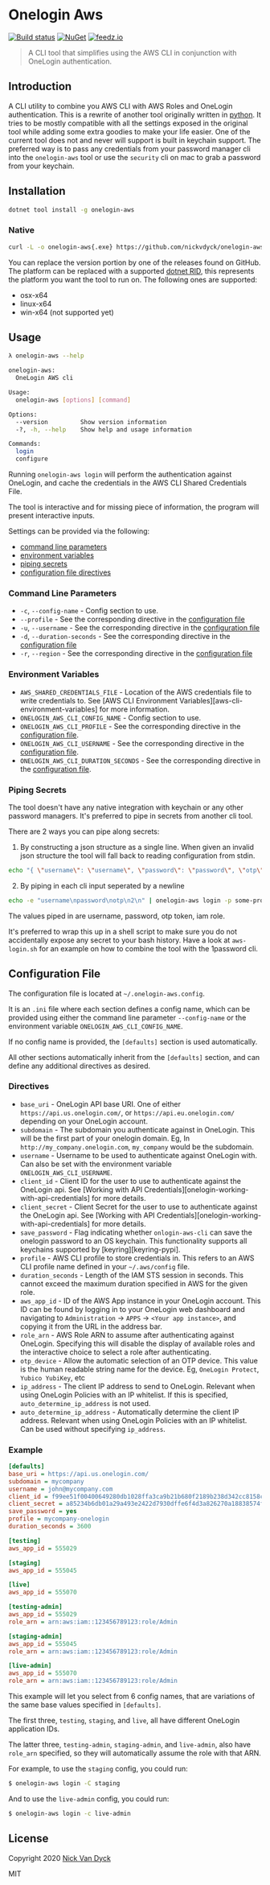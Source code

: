 # Onelogin Aws

[![Build status][ci-badge]][ci-url]
[![NuGet][nuget-package-badge]][nuget-package-url]
[![feedz.io][feedz-package-badge]][feedz-package-url]

> A CLI tool that simplifies using the AWS CLI in conjunction with OneLogin authentication.

## Introduction

A CLI utility to combine you AWS CLI with AWS Roles and OneLogin authentication. This is a rewrite of another tool originally written in [python](https://github.com/physera/onelogin-aws-cli). It tries to be mostly compatible with all the settings exposed in the original tool while adding some extra goodies to make your life easier. One of the current tool does not and never will support is built in keychain support. The preferred way is to pass any credentials from your password manager cli into the `onelogin-aws` tool or use the `security` cli on mac to grab a password from your keychain.

## Installation

```sh
dotnet tool install -g onelogin-aws
```

### Native
```sh
curl -L -o onelogin-aws{.exe} https://github.com/nickvdyck/onelogin-aws-cli/releases/download/{VERSION}/onelogin-aws.{PLATFORM}
```
You can replace the version portion by one of the releases found on GitHub.
The platform can be replaced with a supported [dotnet RID](https://docs.microsoft.com/en-us/dotnet/core/rid-catalog), this represents the platform you want the tool to run on. The following ones are supported:
- osx-x64
- linux-x64
- win-x64 (not supported yet)

## Usage

```sh
λ onelogin-aws --help

onelogin-aws:
  OneLogin AWS cli

Usage:
  onelogin-aws [options] [command]

Options:
  --version         Show version information
  -?, -h, --help    Show help and usage information

Commands:
  login
  configure
```

Running `onelogin-aws login` will perform the authentication against OneLogin, and cache the credentials in the AWS CLI Shared Credentials File.

The tool is interactive and for missing piece of information, the program will present interactive inputs.

Settings can be provided via the following:
- [command line parameters](#command-line-parameters)
- [environment variables](#environment-variables)
- [piping secrets](#piping-secrets)
- [configuration file directives](#configuration-file)

### Command Line Parameters

- `-c`, `--config-name` - Config section to use.
- `--profile` - See the corresponding directive in the [configuration file](#configuration-file)
- `-u`, `--username` - See the corresponding directive in the [configuration file](#configuration-file)
- `-d`, `--duration-seconds` - See the corresponding directive in the [configuration file](#configuration-file)
- `-r`, `--region` - See the corresponding directive in the [configuration file](#configuration-file)

### Environment Variables

- `AWS_SHARED_CREDENTIALS_FILE` - Location of the AWS credentials file to write credentials to.
  See [AWS CLI Environment Variables][aws-cli-environment-variables] for more information.
- `ONELOGIN_AWS_CLI_CONFIG_NAME` - Config section to use.
- `ONELOGIN_AWS_CLI_PROFILE` - See the corresponding directive in the [configuration file](#configuration-file).
- `ONELOGIN_AWS_CLI_USERNAME` - See the corresponding directive in the [configuration file](#configuration-file).
- `ONELOGIN_AWS_CLI_DURATION_SECONDS` - See the corresponding directive in the [configuration file](#configuration-file).

### Piping Secrets
The tool doesn't have any native integration with keychain or any other password managers. It's preferred to pipe in secrets from another cli tool.

There are 2 ways you can pipe along secrets:
1. By constructing a json structure as a single line. When given an invalid json structure the tool will fall back to reading configuration from stdin.
```sh
echo "{ \"username\": \"username\", \"password\": \"password\", \"otp\": \"otp\" }" | onelogin-aws login -p some-profile
```

2. By piping in each cli input seperated by a newline
```sh
echo -e "username\npassword\notp\n2\n" | onelogin-aws login -p some-profile
```
The values piped in are username, password, otp token, iam role.

It's preferred to wrap this up in a shell script to make sure you do not accidentally expose any secret to your bash history. Have a look at `aws-login.sh` for an example on how to combine the tool with the 1password cli.

## Configuration File

The configuration file is located at `~/.onelogin-aws.config`.

It is an `.ini` file where each section defines a config name,
which can be provided using either the command line parameter `--config-name`
or the environment variable `ONELOGIN_AWS_CLI_CONFIG_NAME`.

If no config name is provided, the `[defaults]` section is used automatically.

All other sections automatically inherit from the `[defaults]` section,
and can define any additional directives as desired.

### Directives

- `base_uri` - OneLogin API base URI.
  One of either `https://api.us.onelogin.com/`,
  or `https://api.eu.onelogin.com/` depending on your OneLogin account.
- `subdomain` - The subdomain you authenticate against in OneLogin.
  This will be the first part of your onelogin domain.
  Eg, In `http://my_company.onelogin.com`, `my_company` would be the subdomain.
- `username` - Username to be used to authenticate against OneLogin with.
  Can also be set with the environment variable `ONELOGIN_AWS_CLI_USERNAME`.
- `client_id` - Client ID for the user to use to authenticate against the
  OneLogin api.
  See [Working with API Credentials][onelogin-working-with-api-credentials]
  for more details.
- `client_secret` - Client Secret for the user to use to authenticate against
  the OneLogin api.
  See [Working with API Credentials][onelogin-working-with-api-credentials]
  for more details.
- `save_password` - Flag indicating whether `onlogin-aws-cli` can save the
  onelogin password to an OS keychain.
  This functionality supports all keychains supported by
  [keyring][keyring-pypi].
- `profile` - AWS CLI profile to store credentials in.
  This refers to an AWS CLI profile name defined in your `~/.aws/config` file.
- `duration_seconds` - Length of the IAM STS session in seconds.
  This cannot exceed the maximum duration specified in AWS for the given role.
- `aws_app_id` - ID of the AWS App instance in your OneLogin account.
  This ID can be found by logging in to your OneLogin web dashboard
  and navigating to `Administration` -> `APPS` -> `<Your app instance>`,
  and copying it from the URL in the address bar.
- `role_arn` - AWS Role ARN to assume after authenticating against OneLogin.
  Specifying this will disable the display of available roles and the
  interactive choice to select a role after authenticating.
- `otp_device` - Allow the automatic selection of an OTP device.
  This value is the human readable string name for the device.
  Eg, `OneLogin Protect`, `Yubico YubiKey`, etc
- `ip_address` - The client IP address to send to OneLogin.
  Relevant when using OneLogin Policies with an IP whitelist.
  If this is specified, `auto_determine_ip_address` is not used.
- `auto_determine_ip_address` - Automatically determine the client IP address.
  Relevant when using OneLogin Policies with an IP whitelist.
  Can be used without specifying `ip_address`.

### Example

```ini
[defaults]
base_uri = https://api.us.onelogin.com/
subdomain = mycompany
username = john@mycompany.com
client_id = f99ee51f00400649280db1028ffa3ca9b21b680f2189b238d342cc8158c401c7
client_secret = a85234b6db01a29a493e2422d7930dffe6f4d3a826270a18838574f6b8ef7c3e
save_password = yes
profile = mycompany-onelogin
duration_seconds = 3600

[testing]
aws_app_id = 555029

[staging]
aws_app_id = 555045

[live]
aws_app_id = 555070

[testing-admin]
aws_app_id = 555029
role_arn = arn:aws:iam::123456789123:role/Admin

[staging-admin]
aws_app_id = 555045
role_arn = arn:aws:iam::123456789123:role/Admin

[live-admin]
aws_app_id = 555070
role_arn = arn:aws:iam::123456789123:role/Admin
```

This example will let you select from 6 config names, that are variations of the same base values specified in `[defaults]`.

The first three, `testing`, `staging`, and `live`, all have different OneLogin application IDs.

The latter three, `testing-admin`, `staging-admin`, and `live-admin`, also have `role_arn` specified, so they will automatically assume the role with that ARN.

For example, to use the `staging` config, you could run:

```sh
$ onelogin-aws login -C staging
```

And to use the `live-admin` config, you could run:

```sh
$ onelogin-aws login -c live-admin
```

## License

Copyright 2020 [Nick Van Dyck](https://nvd.codes)

MIT

[ci-url]: https://github.com/nickvdyck/onelogin-aws-cli
[ci-badge]: https://github.com/nickvdyck/onelogin-aws-cli/workflows/Main/badge.svg

[nuget-package-url]: https://www.nuget.org/packages/onelogin-aws-cli/
[nuget-package-badge]: https://img.shields.io/nuget/v/onelogin-aws-cli.svg?style=flat-square&label=nuget

[feedz-package-url]: https://f.feedz.io/nvd/onelogin-aws-cli/packages/onelogin-aws/latest/download
[feedz-package-badge]: https://img.shields.io/badge/endpoint.svg?url=https%3A%2F%2Ff.feedz.io%2Fnvd%2Fonelogin-aws-cli%2Fshield%2Fonelogin-aws%2Flatest&label=onelogin-aws
